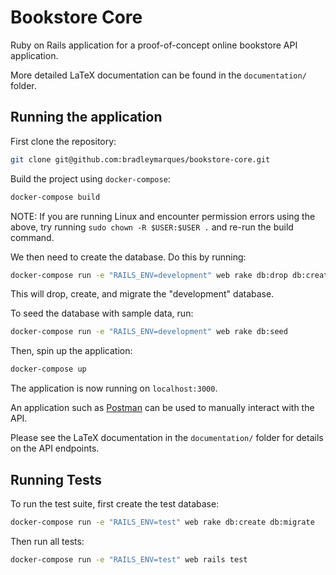 # Bookstore Core

Ruby on Rails application for a proof-of-concept online bookstore API application.

More detailed LaTeX documentation can be found in the `documentation/` folder.

## Running the application

First clone the repository:

```sh
git clone git@github.com:bradleymarques/bookstore-core.git
```

Build the project using `docker-compose`:

```sh
docker-compose build
```

NOTE: If you are running Linux and encounter permission errors using the above,
try running `sudo chown -R $USER:$USER .` and re-run the build command.

We then need to create the database. Do this by running:

```sh
docker-compose run -e "RAILS_ENV=development" web rake db:drop db:create db:migrate
```

This will drop, create, and migrate the "development" database.

To seed the database with sample data, run:

```sh
docker-compose run -e "RAILS_ENV=development" web rake db:seed
```

Then, spin up the application:

```sh
docker-compose up
```

The application is now running on `localhost:3000`.

An application such as [Postman](https://www.postman.com/) can be used to
manually interact with the API.

Please see the LaTeX documentation in the `documentation/` folder for details
on the API endpoints.

## Running Tests

To run the test suite, first create the test database:

```sh
docker-compose run -e "RAILS_ENV=test" web rake db:create db:migrate
```

Then run all tests:

```sh
docker-compose run -e "RAILS_ENV=test" web rails test
```
